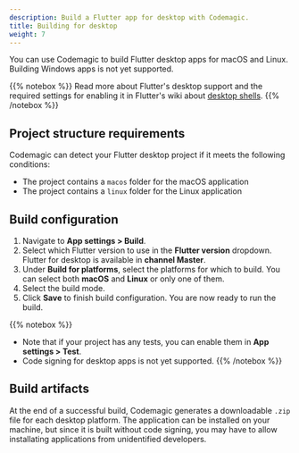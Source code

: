 ```yaml
---
description: Build a Flutter app for desktop with Codemagic.
title: Building for desktop
weight: 7
---
```


You can use Codemagic to build Flutter desktop apps for macOS and Linux. Building Windows apps is not yet supported. 

{{% notebox %}}
Read more about Flutter's desktop support and the required settings for enabling it in Flutter's wiki about [desktop shells](https://github.com/flutter/flutter/wiki/Desktop-shells).
{{% /notebox %}}

## Project structure requirements

Codemagic can detect your Flutter desktop project if it meets the following conditions:

- The project contains a `macos` folder for the macOS application
- The project contains a `linux` folder for the Linux application

## Build configuration

1. Navigate to **App settings > Build**.
2. Select which Flutter version to use in the **Flutter version** dropdown. Flutter for desktop is available in **channel Master**. 
3. Under **Build for platforms**, select the platforms for which to build. You can select both **macOS** and **Linux** or only one of them.
4. Select the build mode.
5. Click **Save** to finish build configuration. You are now ready to run the build.

{{% notebox %}}
* Note that if your project has any tests, you can enable them in **App settings > Test**.
* Code signing for desktop apps is not yet supported.
{{% /notebox %}}

## Build artifacts

At the end of a successful build, Codemagic generates a downloadable `.zip` file for each desktop platform. The application can be installed on your machine, but since it is built without code signing, you may have to allow installating applications from unidentified developers.

